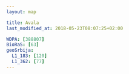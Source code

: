 ```yaml
---
layout: map

title: Avala
last_modified_at: 2018-05-23T08:07:25+02:00

WDPA: [388807]
BioRaS: [63]
geoSrbija:
  L1_183: [120]
  L1_362: [77]
---
```

